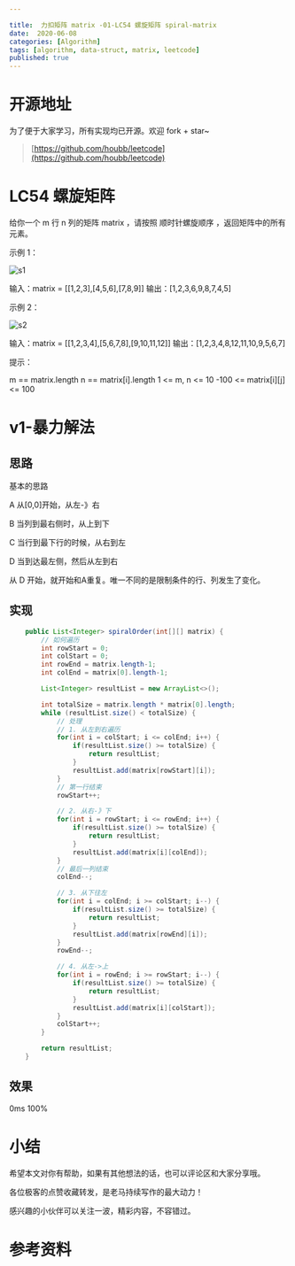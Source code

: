 ```yaml
---

title:  力扣矩阵 matrix -01-LC54 螺旋矩阵 spiral-matrix
date:  2020-06-08
categories: [Algorithm]
tags: [algorithm, data-struct, matrix, leetcode]
published: true
---
```


# 开源地址

为了便于大家学习，所有实现均已开源。欢迎 fork + star~

> [https://github.com/houbb/leetcode](https://github.com/houbb/leetcode)

# LC54 螺旋矩阵

给你一个 m 行 n 列的矩阵 matrix ，请按照 顺时针螺旋顺序 ，返回矩阵中的所有元素。

示例 1：

![s1](https://assets.leetcode.com/uploads/2020/11/13/spiral1.jpg)

输入：matrix = [[1,2,3],[4,5,6],[7,8,9]]
输出：[1,2,3,6,9,8,7,4,5]


示例 2：

![s2](https://assets.leetcode.com/uploads/2020/11/13/spiral.jpg)

输入：matrix = [[1,2,3,4],[5,6,7,8],[9,10,11,12]]
输出：[1,2,3,4,8,12,11,10,9,5,6,7]

提示：

m == matrix.length
n == matrix[i].length
1 <= m, n <= 10
-100 <= matrix[i][j] <= 100

# v1-暴力解法

## 思路

基本的思路

A 从[0,0]开始，从左-》右

B 当列到最右侧时，从上到下

C 当行到最下行的时候，从右到左

D 当到达最左侧，然后从左到右

从 D 开始，就开始和A重复。唯一不同的是限制条件的行、列发生了变化。

## 实现

```java
    public List<Integer> spiralOrder(int[][] matrix) {
        // 如何遍历
        int rowStart = 0;
        int colStart = 0;
        int rowEnd = matrix.length-1;
        int colEnd = matrix[0].length-1;

        List<Integer> resultList = new ArrayList<>();

        int totalSize = matrix.length * matrix[0].length;
        while (resultList.size() < totalSize) {
            // 处理
            // 1. 从左到右遍历
            for(int i = colStart; i <= colEnd; i++) {
                if(resultList.size() >= totalSize) {
                    return resultList;
                }
                resultList.add(matrix[rowStart][i]);
            }
            // 第一行结束
            rowStart++;

            // 2. 从右-》下
            for(int i = rowStart; i <= rowEnd; i++) {
                if(resultList.size() >= totalSize) {
                    return resultList;
                }
                resultList.add(matrix[i][colEnd]);
            }
            // 最后一列结束
            colEnd--;

            // 3. 从下往左
            for(int i = colEnd; i >= colStart; i--) {
                if(resultList.size() >= totalSize) {
                    return resultList;
                }
                resultList.add(matrix[rowEnd][i]);
            }
            rowEnd--;

            // 4. 从左->上
            for(int i = rowEnd; i >= rowStart; i--) {
                if(resultList.size() >= totalSize) {
                    return resultList;
                }
                resultList.add(matrix[i][colStart]);
            }
            colStart++;
        }

        return resultList;
    }
```

## 效果

0ms 100%

# 小结

希望本文对你有帮助，如果有其他想法的话，也可以评论区和大家分享哦。

各位极客的点赞收藏转发，是老马持续写作的最大动力！

感兴趣的小伙伴可以关注一波，精彩内容，不容错过。

# 参考资料

